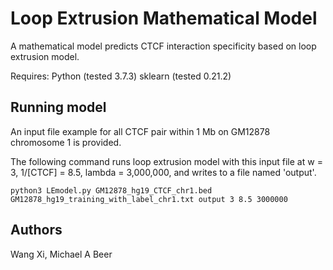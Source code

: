 # Loop Extrusion Mathematical Model
A mathematical model predicts CTCF interaction specificity based on loop extrusion model.

Requires:
Python (tested 3.7.3)
sklearn (tested 0.21.2)

## Running model
An input file example for all CTCF pair within 1 Mb on GM12878 chromosome 1 is provided.

The following command runs loop extrusion model with this input file at w = 3, 1/[CTCF] = 8.5, lambda = 3,000,000, and writes to a file named 'output'.

    python3 LEmodel.py GM12878_hg19_CTCF_chr1.bed GM12878_hg19_training_with_label_chr1.txt output 3 8.5 3000000

## Authors
Wang Xi, Michael A Beer

